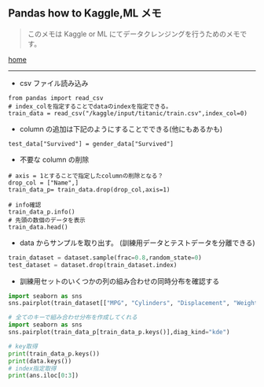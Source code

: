 ## Pandas how to Kaggle,ML メモ

> このメモは Kaggle or ML にてデータクレンジングを行うためのメモです。

[home](https://puppies-jp.github.io/MyUtils/)

---

- csv ファイル読み込み

```
from pandas import read_csv
# index_colを指定することでdataのindexを指定できる。
train_data = read_csv("/kaggle/input/titanic/train.csv",index_col=0)

```

- column の追加は下記のようにすることでできる(他にもあるかも)

```
test_data["Survived"] = gender_data["Survived"]
```

- 不要な column の削除

```
# axis = 1とすることで指定したcolumnの削除となる？
drop_col = ["Name",]
train_data_p= train_data.drop(drop_col,axis=1)
```

```
# info確認
train_data_p.info()
# 先頭の数個のデータを表示
train_data.head()
```

- data からサンプルを取り出す。
  (訓練用データとテストデータを分離できる)

```python
train_dataset = dataset.sample(frac=0.8,random_state=0)
test_dataset = dataset.drop(train_dataset.index)
```

- 訓練用セットのいくつかの列の組み合わせの同時分布を確認する

```python
import seaborn as sns
sns.pairplot(train_dataset[["MPG", "Cylinders", "Displacement", "Weight"]], diag_kind="kde")

# 全てのキーで組み合わせ分布を作成してくれる
import seaborn as sns
sns.pairplot(train_data_p[train_data_p.keys()],diag_kind="kde")
```

```python
# key取得
print(train_data_p.keys())
print(data.keys())
# index指定取得
print(ans.iloc[0:3])
```
